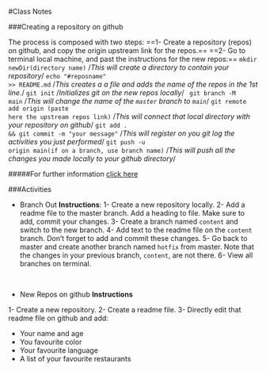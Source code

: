 #Class Notes

###Creating a repository on github

The process is composed with two steps:
 ==1- Create a repository (repos) on github, and copy the origin upstream link for the repos.== 
 ==2- Go to terminal local machine, and past the instructions for the new repos:==
 <code>mkdir newDir(directory name)</code> /*This will create a directory to contain your repository*/
 <code>echo "#reposname" >> README.md</code> /*This creates a a file and adds the name of the repos in the 1st line.*/
 <code>git init</code> /*Initializes git on the new repos locally*/
 <code> git branch -M main</code> /*This will change the name of the `master` branch to `main`*/
 <code>git remote add origin (paste here the upstream repos link)</code> /*This will connect that local directory with your repository on github*/
 <code>git add . && git commit -m "your message"</code> /*This will register on you git log the activities you just performed*/
 <code>git push -u origin main(if on a branch, use branch name)</code> /*This will push all the changes you made locally to your github directory*/

#####For further information [ click here](https://docs.github.com/en/free-pro-team@latest/github/creating-cloning-and-archiving-repositories/creating-a-new-repository)


###Activities
* Branch Out
**Instructions**:
1- Create a new repository locally.
2- Add a readme file to the master branch. Add a heading to file. Make sure to add, commit your changes.
3- Create a branch named `content` and switch to the new branch.
4- Add text to the readme file on the `content` branch. Don’t forget to add and commit these changes.
5- Go back to master and create another branch named `hotfix` from master. Note that the changes in your previous branch, `content`, are not there.
6- View all branches on terminal.

<br>

* New Repos on github 
**Instructions**

1- Create a new repository.
2- Create a readme file.
3- Directly edit that readme file on github and add:
* Your name and age
* You favourite color
* Your favourite language
* A list of your favourite restaurants
